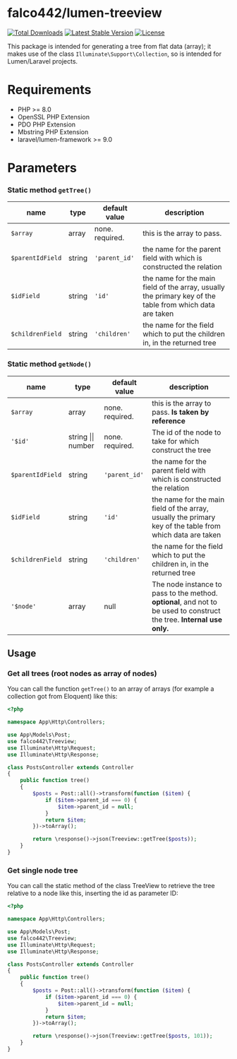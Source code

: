 # falco442/lumen-treeview

[![Total Downloads](https://img.shields.io/packagist/dt/falco442/lumen-treeview)](https://packagist.org/packages/falco442/lumen-treeview)
[![Latest Stable Version](https://img.shields.io/packagist/v/falco442/lumen-treeview)](https://packagist.org/packages/falco442/lumen-treeview)
[![License](https://img.shields.io/packagist/l/falco442/lumen-treeview)](https://packagist.org/packages/falco442/lumen-treeview)

This package is intended for generating a tree from flat data (array); it makes use of the class `Illuminate\Support\Collection`, so is intended for Lumen/Laravel projects.

# Requirements

- PHP >= 8.0
- OpenSSL PHP Extension
- PDO PHP Extension
- Mbstring PHP Extension
- laravel/lumen-framework >= 9.0

# Parameters

### Static method `getTree()`

| name             | type   | default value   | description                                                                                              |
|------------------|--------|-----------------|----------------------------------------------------------------------------------------------------------|
| `$array`         | array  | none. required. | this is the array to pass.                                                                               |
| `$parentIdField` | string | `'parent_id'`   | the name for the parent field with which is constructed the relation                                     |
| `$idField`       | string | `'id'`          | the name for the main field of the array, usually the primary key of the table from which data are taken |
| `$childrenField` | string | `'children'`    | the name for the field which to put the children in, in the returned tree                                |

### Static method `getNode()`

| name             | type               | default value   | description                                                                                                             |
|------------------|--------------------|-----------------|-------------------------------------------------------------------------------------------------------------------------|
| `$array`         | array              | none. required. | this is the array to pass. **Is taken by reference**                                                                    |
| `'$id'`          | string \|\| number | none. required. | The id of the node to take for which construct the tree                                                                 |
| `$parentIdField` | string             | `'parent_id'`   | the name for the parent field with which is constructed the relation                                                    |
| `$idField`       | string             | `'id'`          | the name for the main field of the array, usually the primary key of the table from which data are taken                |
| `$childrenField` | string             | `'children'`    | the name for the field which to put the children in, in the returned tree                                               |
| `'$node'`        | array              | null            | The node instance to pass to the method. **optional**, and not to be used to construct the tree. **Internal use only.** |

## Usage

### Get all trees (root nodes as array of nodes)

You can call the function `getTree()` to an array of arrays (for example a collection got from Eloquent) like this:

```php
<?php

namespace App\Http\Controllers;

use App\Models\Post;
use falco442\Treeview;
use Illuminate\Http\Request;
use Illuminate\Http\Response;

class PostsController extends Controller
{
    public function tree()
    {
        $posts = Post::all()->transform(function ($item) {
            if ($item->parent_id === 0) {
                $item->parent_id = null;
            }
            return $item;
        })->toArray();

        return \response()->json(Treeview::getTree($posts));
    }
}
```

### Get single node tree

You can call the static method of the class TreeView to retrieve the tree relative to a node like this, inserting the id
as parameter
ID:

```php
<?php

namespace App\Http\Controllers;

use App\Models\Post;
use falco442\Treeview;
use Illuminate\Http\Request;
use Illuminate\Http\Response;

class PostsController extends Controller
{
    public function tree()
    {
        $posts = Post::all()->transform(function ($item) {
            if ($item->parent_id === 0) {
                $item->parent_id = null;
            }
            return $item;
        })->toArray();

        return \response()->json(Treeview::getTree($posts, 101));
    }
}
```
